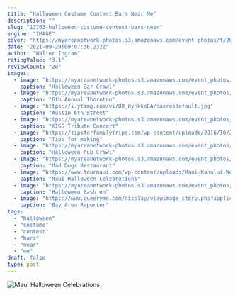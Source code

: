 ```yaml
---
title: "Halloween Costume Contest Bars Near Me"
description: ""
slug: "13763-halloween-costume-contest-bars-near"
engine: "IMAGE"
cover: "https://myareanetwork-photos.s3.amazonaws.com/event_photos/f/268134_1506628370.jpg"
date: "2021-09-29T09:07:36.232Z"
author: "Walter Ingram"
ratingValue: "3.1"
reviewCount: "28"
images:
  - image: "https://myareanetwork-photos.s3.amazonaws.com/event_photos/f/268134_1506628370.jpg"
    caption: "Halloween Bar Crawl"
  - image: "https://myareanetwork-photos.s3.amazonaws.com/event_photos/f/317966_1539534203.jpg"
    caption: "6th Annual Thornton"
  - image: "https://i.ytimg.com/vi/B0_0ynkkeEA/maxresdefault.jpg"
    caption: "Austin 6th Street"
  - image: "https://myareanetwork-photos.s3.amazonaws.com/event_photos/cover/68592_1381855422.jpg"
    caption: "KISS Tribute Concert"
  - image: "https://tipsforfamilytrips.com/wp-content/uploads/2016/10/217-2-e1477340127848.jpg"
    caption: "Tips for making"
  - image: "https://myareanetwork-photos.s3.amazonaws.com/event_photos/f/425072_1568301566.jpg"
    caption: "Halloween Pub Crawl"
  - image: "https://myareanetwork-photos.s3.amazonaws.com/event_photos/cover/425479_1568391891.jpg"
    caption: "Mad Dogs Restaurant"
  - image: "https://www.tourmaui.com/wp-content/uploads/Maui-Kahului-West-Maui-Mountains-_-10-1030x687.jpg"
    caption: "Maui Halloween Celebrations"
  - image: "https://myareanetwork-photos.s3.amazonaws.com/event_photos/f/434748_1570806346.jpg"
    caption: "Halloween Bash on"
  - image: "https://www.queeryme.com/display/viewimage_story.php?applicationID=122&id=283721&minwidth=665"
    caption: "Bay Area Reporter"
tags:
  - "halloween"
  - "costume"
  - "contest"
  - "bars"
  - "near"
  - "me"
draft: false
type: post
---
```



![Maui Halloween Celebrations](https://www.tourmaui.com/wp-content/uploads/Maui-Kahului-West-Maui-Mountains-_-10-1030x687.jpg "Maui Halloween Celebrations")


<!--inArticleAds-->

<!--galleryOne-->


<!--inArticleAds-->

<!--galleryTwo-->


<!--galleryThree-->

